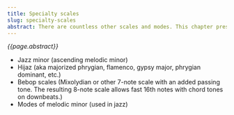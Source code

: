 ```yaml
---
title: Specialty scales
slug: specialty-scales
abstract: There are countless other scales and modes. This chapter presents a few of the more interesting ones used in jazz and non-Western styles. 
---
```


*{{page.abstract}}*

- Jazz minor (ascending melodic minor)
- Hijaz (aka majorized phrygian, flamenco, gypsy major, phrygian dominant, etc.)
- Bebop scales (Mixolydian or other 7-note scale with an added passing tone. The resulting 8-note scale allows fast 16th notes with chord tones on downbeats.)
- Modes of melodic minor (used in jazz)
